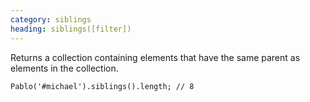 ```yaml
---
category: siblings
heading: siblings([filter])
---
```


Returns a collection containing elements that have the same parent as elements in the collection.

    Pablo('#michael').siblings().length; // 8